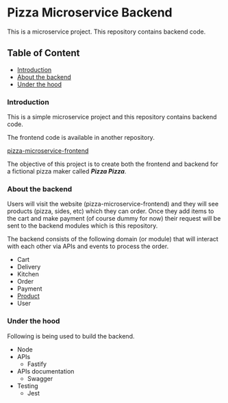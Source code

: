 # Pizza Microservice Backend

This is a microservice project. This repository contains backend code.

## Table of Content

* [Introduction](#introduction)
* [About the backend](#about-the-backend)
* [Under the hood](#under-the-hood)

### Introduction

This is a simple microservice project and this repository contains backend code.

The frontend code is available in another repository.

[pizza-microservice-frontend](https://github.com/yusufshakeel/pizza-microservice-frontend)

The objective of this project is to create both the frontend and backend for a fictional pizza maker called
***Pizza Pizza***.

### About the backend

Users will visit the website (pizza-microservice-frontend) and they will see products (pizza, sides, etc)
which they can order. Once they add items to the cart and make payment (of course dummy for now) their request will be
sent to the backend modules which is this repository. 

The backend consists of the following domain (or module) that will interact with each other via APIs and events to
process the order.

* Cart
* Delivery
* Kitchen
* Order
* Payment
* [Product](docs/services/product/readme.md)
* User

### Under the hood

Following is being used to build the backend.

* Node
* APIs
  * Fastify
* APIs documentation
  * Swagger
* Testing
  * Jest
